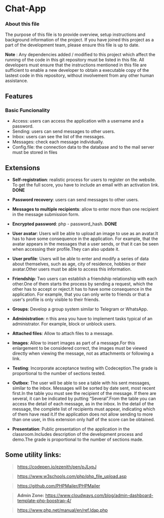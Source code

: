 # Chat-App

### About this file
The purpose of this file is to provide overview, setup instructions and background information of the project. If you have joined this project as a part of the development team, please ensure this file is up to date.

**Note** : Any dependencies added / modified to this project which affect the running of the code in this git repository must be listed in this file. All developers must ensure that the instructions mentioned in this file are sufficient to enable a new developer to obtain a executable copy of the lastest code in this repository, without involvement from any other human assistance.


## Features

### Basic Funcionality

- Access: users can access the application with a username and a password.
- Sending: users can send messages to other users.
- Inbox: users can see the list of the messages.
- Messages: check each message individually.
- Config.file: the connection data to the database and to the mail server must be stored in files

## Extensions

- **Self-registration**: realistic process for users to register on the website. To get the full score, you have to include an email with an activation link. **DONE**
- **Password recovery**: users can send messages to other users.
- **Messages to multiple recipients**: allow to enter more than one recipient in the message submission form.
- **Encrypted password**: php - password_hash. **DONE**
- **User avatar**: Users will be able to upload an image to use as an avatar.It has to have some consequence in the application. For example, that the avatar
  appears in the messages that a user sends, or that it can be seen when accessing their
  profile.They can also update it.
- **User profile**: Users will be able to enter and modify a series of data about themselves, such as age,
  city of residence, hobbies or their avatar.Other users must be able to access this information.
- **Friendship**: Two users can establish a friendship relationship with each other.One of them starts the process by sending a request, which the other has to accept or
  reject.It has to have some consequence in the application. For example, that you can only
  write to friends or that a user's profile is only visible to their friends.
- **Groups**: Develop a group system similar to Telegram or WhatsApp.
- **Administration**: n this area you have to implement tasks typical of an administrator. For example, block
  or unblock users.
- **Attached files**: Allow to attach files to a message.
- **Images**: Allow to insert images as part of a message.For this enlargement to be considered correct, the images must be viewed directly when
  viewing the message, not as attachments or following a link.
- **Testing**: Incorporate acceptance testing with Codeception.The grade is proportional to the number of sections tested.
- **Outbox**: The user will be able to see a table with his sent messages, similar to the inbox.
  Messages will be sorted by date sent, most recent first.In the table you must see the recipient of the message. If there are several, it can be
  indicated by putting “Several”.From the table you can access the detail of each message, as in the inbox. In the detail
  of the message, the complete list of recipients must appear, indicating which of them
  have read it.If the application does not allow sending to more than one user, in this extension only
  half of the score can be obtained.

- **Presentation**: Public presentation of the application in the classroom.Includes description of the development process and demo.The grade is proportional to the number of sections made.

## Some utility links:

> https://codepen.io/ezenith/pen/pJLypJ

> https://www.w3schools.com/php/php_file_upload.asp

> https://github.com/PHPMailer/PHPMailer

> **Admin Zone:** https://www.cloudways.com/blog/admin-dashboard-template-php-boostrap-4/ 

> https://www.php.net/manual/en/ref.ldap.php
